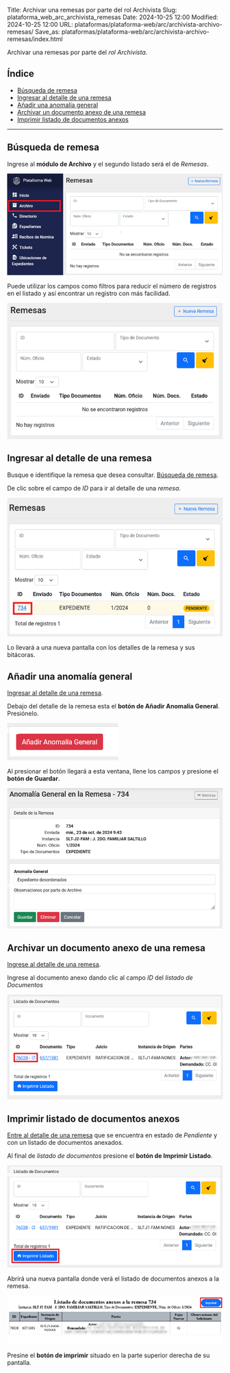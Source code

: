 Title: Archivar una remesas por parte del rol Archivista
Slug: plataforma_web_arc_archivista_remesas
Date: 2024-10-25 12:00
Modified: 2024-10-25 12:00
URL: plataformas/plataforma-web/arc/archivista-archivo-remesas/
Save_as: plataformas/plataforma-web/arc/archivista-archivo-remesas/index.html


Archivar una remesas por parte del _rol Archivista_.

## Índice

  - [Búsqueda de remesa](#búsqueda-de-remesa)
  - [Ingresar al detalle de una remesa](#ingresar-al-detalle-de-una-remesa)
  - [Añadir una anomalía general](#añadir-una-anomalía-general)
  - [Archivar un documento anexo de una remesa](#archivar-un-documento-anexo-de-una-remesa)
  - [Imprimir listado de documentos anexos](#imprimir-listado-de-documentos-anexos)

---

## <a name="búsqueda-de-remesa"></a>Búsqueda de remesa

Ingrese al __módulo de Archivo__ y el segundo listado será el de _Remesas_.

![Módulo de remesas](01-modulo-remesas.png)

Puede utilizar los campos como filtros para reducir el número de registros en el listado y así encontrar un registro con más facilidad.

![Filtros listado remesas](02-filtros-remesas.png)

## <a name="ingresar-al-detalle-de-una-remesa"></a>Ingresar al detalle de una remesa

Busque e identifique la remesa que desea consultar. [Búsqueda de remesa](#búsqueda-de-remesa).

De clic sobre el campo de _ID_ para ir al detalle de una _remesa_.

![Entrar en Detalle de Remesa](03-entrar-detalle-remesa.png)

Lo llevará a una nueva pantalla con los detalles de la remesa y sus bitácoras.

## Añadir una anomalía general

[Ingresar al detalle de una remesa](#ingresar-al-detalle-de-una-remesa).

Debajo del detalle de la remesa esta el __botón de Añadir Anomalía General__. Presiónelo.

![botón añadir anomalía general](04-boton-amanolia-general.png)

Al presionar el botón llegará a esta ventana, llene los campos y presione el __botón de Guardar__.

![añadir anomalía general](05-anomalia-general.png)

## Archivar un documento anexo de una remesa

[Ingrese al detalle de una remesa](#ingresar-al-detalle-de-una-remesa).

Ingrese al documento anexo dando clic al campo _ID_ del _listado de Documentos_

![Listado de Documentos Anexos](06-listado-documentos-anexos.png)

## Imprimir listado de documentos anexos

[Entre al detalle de una remesa](#ingresar-al-detalle-de-una-remesa) que se encuentra en estado de _Pendiente_ y con un listado de documentos anexados.

Al final de _listado de documentos_ presione el __botón de Imprimir Listado__.

![Imprimir listado de archivos anexos](10-boton-imprimir-listado.png)

Abrirá una nueva pantalla donde verá el listado de documentos anexos a la remesa.

![Imprimir Listado](11-imprimir-listado.png)

Presine el __botón de imprimir__ situado en la parte superior derecha de su pantalla.
